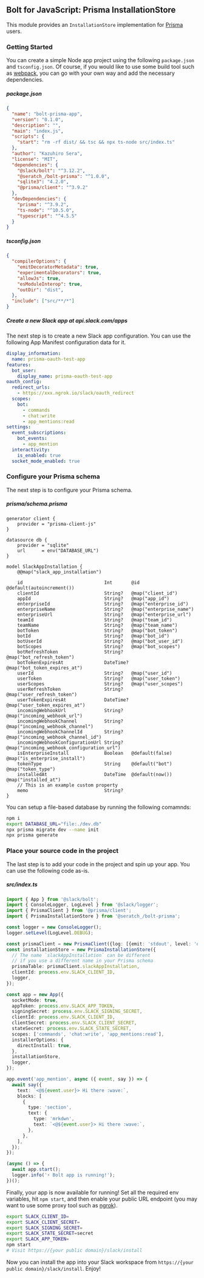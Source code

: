 ## Bolt for JavaScript: Prisma InstallationStore

This module provides an `InstallationStore` implementation for [Prisma](https://www.prisma.io/) users.

### Getting Started

You can create a simple Node app project using the following `package.json` and `tsconfig.json`. Of course, if you would like to use some build tool such as [webpack](https://webpack.js.org/), you can go with your own way and add the necessary dependencies.

##### package.json

```json
{
  "name": "bolt-prisma-app",
  "version": "0.1.0",
  "description": "",
  "main": "index.js",
  "scripts": {
    "start": "rm -rf dist/ && tsc && npx ts-node src/index.ts"
  },
  "author": "Kazuhiro Sera",
  "license": "MIT",
  "dependencies": {
    "@slack/bolt": "^3.12.2",
    "@seratch_/bolt-prisma": "^1.0.0",
    "sqlite3": "4.2.0",
    "@prisma/client": "^3.9.2"
  },
  "devDependencies": {
    "prisma": "^3.9.2",
    "ts-node": "^10.5.0",
    "typescript": "^4.5.5"
  }
}
```

##### tsconfig.json

```json
{
  "compilerOptions": {
    "emitDecoratorMetadata": true,
    "experimentalDecorators": true,
    "allowJs": true,
    "esModuleInterop": true,
    "outDir": "dist",
  },
  "include": ["src/**/*"]
}
```

##### Create a new Slack app at api.slack.com/apps

The next step is to create a new Slack app configuration. You can use the following App Manifest configuration data for it.

```yaml
display_information:
  name: prisma-oauth-test-app
features:
  bot_user:
    display_name: prisma-oauth-test-app
oauth_config:
  redirect_urls:
    - https://xxx.ngrok.io/slack/oauth_redirect
  scopes:
    bot:
      - commands
      - chat:write
      - app_mentions:read
settings:
  event_subscriptions:
    bot_events:
      - app_mention
  interactivity:
    is_enabled: true
  socket_mode_enabled: true
```

### Configure your Prisma schema

The next step is to configure your Prisma schema.

##### prisma/schema.prisma

```prisma
generator client {
    provider = "prisma-client-js"
}

datasource db {
    provider = "sqlite"
    url      = env("DATABASE_URL")
}

model SlackAppInstallation {
    @@map("slack_app_installation")

    id                              Int       @id @default(autoincrement())
    clientId                        String?   @map("client_id")
    appId                           String?   @map("app_id")
    enterpriseId                    String?   @map("enterprise_id")
    enterpriseName                  String?   @map("enterprise_name")
    enterpriseUrl                   String?   @map("enterprise_url")
    teamId                          String?   @map("team_id")
    teamName                        String?   @map("team_name")
    botToken                        String?   @map("bot_token")
    botId                           String?   @map("bot_id")
    botUserId                       String?   @map("bot_user_id")
    botScopes                       String?   @map("bot_scopes")
    botRefreshToken                 String?   @map("bot_refresh_token")
    botTokenExpiresAt               DateTime? @map("bot_token_expires_at")
    userId                          String?   @map("user_id")
    userToken                       String?   @map("user_token")
    userScopes                      String?   @map("user_scopes")
    userRefreshToken                String?   @map("user_refresh_token")
    userTokenExpiresAt              DateTime? @map("user_token_expires_at")
    incomingWebhookUrl              String?   @map("incoming_webhook_url")
    incomingWebhookChannel          String?   @map("incoming_webhook_channel")
    incomingWebhookChannelId        String?   @map("incoming_webhook_channel_id")
    incomingWebhookConfigurationUrl String?   @map("incoming_webhook_configuration_url")
    isEnterpriseInstall             Boolean   @default(false) @map("is_enterprise_install")
    tokenType                       String    @default("bot") @map("token_type")
    installedAt                     DateTime  @default(now()) @map("installed_at")
    // This is an example custom property
    memo                            String?
}
```

You can setup a file-based database by running the following comamnds:

```bash
npm i
export DATABASE_URL="file:./dev.db"
npx prisma migrate dev --name init
npx prisma generate
```

### Place your source code in the project

The last step is to add your code in the project and spin up your app. You can use the following code as-is.

##### src/index.ts

```typescript
import { App } from '@slack/bolt';
import { ConsoleLogger, LogLevel } from '@slack/logger';
import { PrismaClient } from '@prisma/client';
import { PrismaInstallationStore } from '@seratch_/bolt-prisma';

const logger = new ConsoleLogger();
logger.setLevel(LogLevel.DEBUG);

const prismaClient = new PrismaClient({log: [{emit: 'stdout', level: 'query'}]});
const installationStore = new PrismaInstallationStore({
  // The name `slackAppInstallation` can be different
  // if you use a different name in your Prisma schema
  prismaTable: prismaClient.slackAppInstallation,
  clientId: process.env.SLACK_CLIENT_ID,
  logger,
});

const app = new App({
  socketMode: true,
  appToken: process.env.SLACK_APP_TOKEN,
  signingSecret: process.env.SLACK_SIGNING_SECRET,
  clientId: process.env.SLACK_CLIENT_ID,
  clientSecret: process.env.SLACK_CLIENT_SECRET,
  stateSecret: process.env.SLACK_STATE_SECRET,
  scopes: ['commands', 'chat:write', 'app_mentions:read'],
  installerOptions: {
    directInstall: true,
  },
  installationStore,
  logger,
});

app.event('app_mention', async ({ event, say }) => {
  await say({
    text: `<@${event.user}> Hi there :wave:`,
    blocks: [
      {
        type: 'section',
        text: {
          type: 'mrkdwn',
          text: `<@${event.user}> Hi there :wave:`,
        },
      },
    ],
  });
});

(async () => {
  await app.start();
  logger.info('⚡️ Bolt app is running!');
})();
```

Finally, your app is now available for running! Set all the required env variables, hit `npm start`, and then enable your public URL endpoint (you may want to use some proxy tool such as [ngrok](https://ngrok.com/)).

```bash
export SLACK_CLIENT_ID=
export SLACK_CLIENT_SECRET=
export SLACK_SIGNING_SECRET=
export SLACK_STATE_SECRET=secret
export SLACK_APP_TOKEN=
npm start
# Visit https://{your public domain}/slack/install
```

Now you can install the app into your Slack workspace from `https://{your public domain}/slack/install`. Enjoy!
